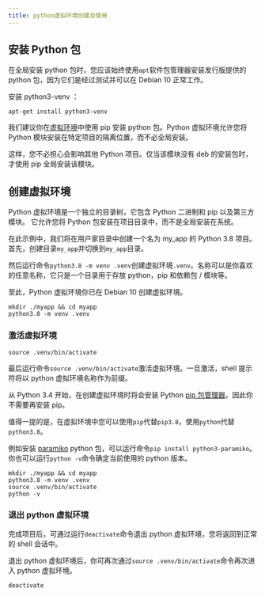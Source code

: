 ```yaml
---
title: python虚拟环境创建及使用
---
```




## 安装 Python 包

在全局安装 python 包时，您应该始终使用`apt`软件包管理器安装发行版提供的 python 包，因为它们是经过测试并可以在 Debian 10 正常工作。

安装 python3-venv ：

```
apt-get install python3-venv
```

我们建议你在[虚拟环境](https://www.myfreax.com/how-to-create-python-virtual-environments-on-ubuntu-18-04/)中使用 pip 安装 python 包。Python 虚拟环境允许您将 Python 模块安装在特定项目的隔离位置，而不必全局安装。

这样，您不必担心会影响其他 Python 项目。仅当该模块没有 deb 的安装包时，才使用 pip 全局安装该模块。

## 创建虚拟环境

Python 虚拟环境是一个独立的目录树，它包含 Python 二进制和 pip 以及第三方模块。 它允许您将 Python 包安装在项目目录中，而不是全局安装在系统。

在此示例中，我们将在用户家目录中创建一个名为 my_app 的 Python 3.8 项目。首先，创建目录`my_app`并切换到`my_app`目录。

然后运行命令`python3.8 -m venv .venv`创建虚拟环境`.venv`。名称可以是你喜欢的任意名称，它只是一个目录用于存放 python，pip 和依赖包 / 模块等。

至此，Python 虚拟环境你已在 Debian 10 创建虚拟环境。

```
mkdir ./myapp && cd myapp
python3.8 -m venv .venv
```

### 激活虚拟环境



```
source .venv/bin/activate
```

最后运行命令`source .venv/bin/activate`激活虚拟环境。一旦激活，shell 提示符将以 python 虚拟环境名称作为前缀。

从 Python 3.4 开始，在创建虚拟环境时将会安装 Python [pip 包管理器](https://www.myfreax.com/how-to-install-pip-on-debian-10/)，因此你不需要再安装 pip。

值得一提的是，在虚拟环境中您可以使用`pip`代替`pip3.8`，使用`python`代替`python3.8`。

例如安装 [paramiko](http://www.paramiko.org/) python 包，可以运行命令`pip install python3-paramiko`。你也可以运行`python -v`命令确定当前使用的 python 版本。

```
mkdir ./myapp && cd myapp
python3.8 -m venv .venv
source .venv/bin/activate
python -v
```

### 退出 python 虚拟环境

完成项目后，可通过运行`deactivate`命令退出 python 虚拟环境，您将返回到正常的 shell 会话中。

退出 python 虚拟环境后，你可再次通过`source .venv/bin/activate`命令再次进入 python 虚拟环境。

```
deactivate
```